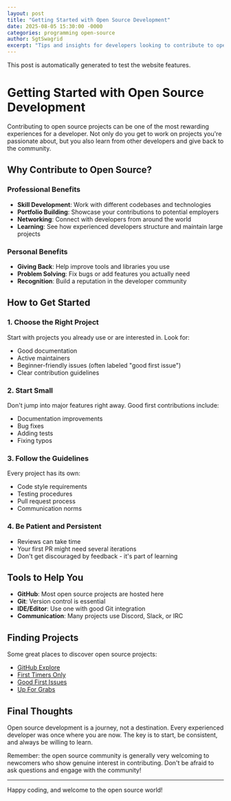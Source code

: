 ```yaml
---
layout: post
title: "Getting Started with Open Source Development"
date: 2025-08-05 15:30:00 -0000
categories: programming open-source
author: SgtSwagrid
excerpt: "Tips and insights for developers looking to contribute to open source projects for the first time."
---
```


This post is automatically generated to test the website features.

# Getting Started with Open Source Development

Contributing to open source projects can be one of the most rewarding experiences for a developer. Not only do you get to work on projects you're passionate about, but you also learn from other developers and give back to the community.

## Why Contribute to Open Source?

### Professional Benefits
- **Skill Development**: Work with different codebases and technologies
- **Portfolio Building**: Showcase your contributions to potential employers
- **Networking**: Connect with developers from around the world
- **Learning**: See how experienced developers structure and maintain large projects

### Personal Benefits
- **Giving Back**: Help improve tools and libraries you use
- **Problem Solving**: Fix bugs or add features you actually need
- **Recognition**: Build a reputation in the developer community

## How to Get Started

### 1. Choose the Right Project
Start with projects you already use or are interested in. Look for:
- Good documentation
- Active maintainers
- Beginner-friendly issues (often labeled "good first issue")
- Clear contribution guidelines

### 2. Start Small
Don't jump into major features right away. Good first contributions include:
- Documentation improvements
- Bug fixes
- Adding tests
- Fixing typos

### 3. Follow the Guidelines
Every project has its own:
- Code style requirements
- Testing procedures
- Pull request process
- Communication norms

### 4. Be Patient and Persistent
- Reviews can take time
- Your first PR might need several iterations
- Don't get discouraged by feedback - it's part of learning

## Tools to Help You

- **GitHub**: Most open source projects are hosted here
- **Git**: Version control is essential
- **IDE/Editor**: Use one with good Git integration
- **Communication**: Many projects use Discord, Slack, or IRC

## Finding Projects

Some great places to discover open source projects:
- [GitHub Explore](https://github.com/explore)
- [First Timers Only](https://www.firsttimersonly.com/)
- [Good First Issues](https://goodfirstissues.com/)
- [Up For Grabs](https://up-for-grabs.net/)

## Final Thoughts

Open source development is a journey, not a destination. Every experienced developer was once where you are now. The key is to start, be consistent, and always be willing to learn.

Remember: the open source community is generally very welcoming to newcomers who show genuine interest in contributing. Don't be afraid to ask questions and engage with the community!

---

Happy coding, and welcome to the open source world!
